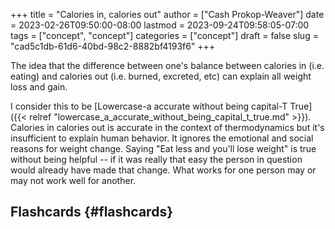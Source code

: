 +++
title = "Calories in, calories out"
author = ["Cash Prokop-Weaver"]
date = 2023-02-26T09:50:00-08:00
lastmod = 2023-09-24T09:58:05-07:00
tags = ["concept", "concept"]
categories = ["concept"]
draft = false
slug = "cad5c1db-61d6-40bd-98c2-8882bf4193f6"
+++

The idea that the difference between one's balance between calories in (i.e. eating) and calories out (i.e. burned, excreted, etc) can explain all weight loss and gain.

I consider this to be [Lowercase-a accurate without being capital-T True]({{< relref "lowercase_a_accurate_without_being_capital_t_true.md" >}}). Calories in calories out is accurate in the context of thermodynamics but it's insufficient to explain human behavior. It ignores the emotional and social reasons for weight change. Saying "Eat less and you'll lose weight" is true without being helpful -- if it was really that easy the person in question would already have made that change. What works for one person may or may not work well for another.


## Flashcards {#flashcards}
